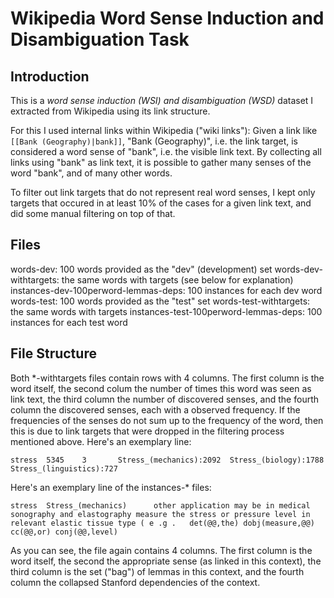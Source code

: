 # Wikipedia Word Sense Induction and Disambiguation Task

## Introduction
This is a *word sense induction (WSI) and disambiguation (WSD)* dataset I extracted from Wikipedia using its link structure.

For this I used internal links within Wikipedia ("wiki links"):
Given a link like `[[Bank (Geography)|bank]]`, "Bank (Geography)", i.e. the link target,
is considered a word sense of "bank", i.e. the visible link text. By collecting all links using "bank" as link text, it is possible to gather many
senses of the word "bank", and of many other words.

To filter out link targets that do not represent real word senses, I kept only targets that occured in at least 10% of the cases for a given link text,
and did some manual filtering on top of that.

## Files
words-dev: 100 words provided as the "dev" (development) set
words-dev-withtargets: the same words with targets (see below for explanation)
instances-dev-100perword-lemmas-deps: 100 instances for each dev word
words-test: 100 words provided as the "test" set
words-test-withtargets: the same words with targets
instances-test-100perword-lemmas-deps: 100 instances for each test word

## File Structure
Both *-withtargets files contain rows with 4 columns. The first column is the word itself, the second colum the number of times this word was seen as
link text, the third column the number of discovered senses, and the fourth column the discovered senses, each with a observed frequency. If the
frequencies of the senses do not sum up to the frequency of the word, then this is due to link targets that were dropped in the filtering process
mentioned above. Here's an exemplary line:

`stress  5345    3       Stress_(mechanics):2092  Stress_(biology):1788  Stress_(linguistics):727`

Here's an exemplary line of the instances-* files:

`stress  Stress_(mechanics)      other application may be in medical sonography and elastography measure the stress or pressure level in relevant elastic tissue type ( e .g .   det(@@,the) dobj(measure,@@) cc(@@,or) conj(@@,level)`

As you can see, the file again contains 4 columns. The first column is the word itself, the second the appropriate sense (as linked in this context), the third column is the set ("bag") of lemmas in this context, and the fourth column the collapsed Stanford dependencies of the context.
